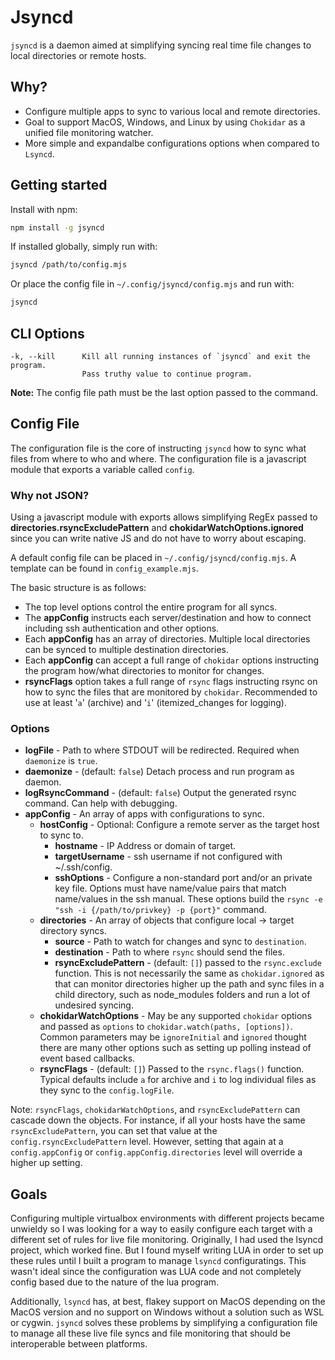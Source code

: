 # Jsyncd

`jsyncd` is a daemon aimed at simplifying syncing real time file changes to local directories or remote hosts.

## Why?

- Configure multiple apps to sync to various local and remote directories.
- Goal to support MacOS, Windows, and Linux by using `Chokidar` as a unified file monitoring watcher.
- More simple and expandalbe configurations options when compared to `Lsyncd`.

## Getting started

Install with npm:

```bash
npm install -g jsyncd
```

If installed globally, simply run with:

```bash
jsyncd /path/to/config.mjs
```

Or place the config file in `~/.config/jsyncd/config.mjs` and run with:

```bash
jsyncd
```

## CLI Options

```options
-k, --kill      Kill all running instances of `jsyncd` and exit the program.
                Pass truthy value to continue program.
```

**Note:** The config file path must be the last option passed to the command.

## Config File

The configuration file is the core of instructing `jsyncd` how to sync what files from where to who and where. The configuration file is a javascript module that exports a variable called `config`.

### Why not JSON?

Using a javascript module with exports allows simplifying RegEx passed to **directories.rsyncExcludePattern** and **chokidarWatchOptions.ignored** since you can write native JS and do not have to worry about escaping.

A default config file can be placed in `~/.config/jsyncd/config.mjs`. A template can be found in `config_example.mjs`.

The basic structure is as follows:

- The top level options control the entire program for all syncs.
- The **appConfig** instructs each server/destination and how to connect including ssh authentication and other options.
- Each **appConfig** has an array of directories. Multiple local directories can be synced to multiple destination directories.
- Each **appConfig** can accept a full range of `chokidar` options instructing the program how/what directories to monitor for changes.
- **rsyncFlags** option takes a full range of `rsync` flags instructing rsync on how to sync the files that are monitored by `chokidar`. Recommended to use at least '`a`' (archive) and '`i`' (itemized_changes for logging).

### Options

- **logFile** - Path to where STDOUT will be redirected. Required when `daemonize` is `true`.
- **daemonize** - (default: `false`) Detach process and run program as daemon.
- **logRsyncCommand** - (default: `false`) Output the generated rsync command. Can help with debugging.
- **appConfig** - An array of apps with configurations to sync.
  - **hostConfig** - Optional: Configure a remote server as the target host to sync to.
    - **hostname** - IP Address or domain of target.
    - **targetUsername** - ssh username if not configured with ~/.ssh/config.
    - **sshOptions** - Configure a non-standard port and/or an private key file. Options must have name/value pairs that match name/values in the ssh manual. These options build the `rsync -e "ssh -i {/path/to/privkey} -p {port}"` command.
  - **directories** - An array of objects that configure local -> target directory syncs.
    - **source** - Path to watch for changes and sync to `destination`.
    - **destination** - Path to where `rsync` should send the files.
    - **rsyncExcludePattern** - (default: `[]`) passed to the `rsync.exclude` function. This is not necessarily the same as `chokidar.ignored` as that can monitor directories higher up the path and sync files in a child directory, such as node_modules folders and run a lot of undesired syncing.
  - **chokidarWatchOptions** - May be any supported `chokidar` options and passed as `options` to `chokidar.watch(paths, [options])`. Common parameters may be `ignoreInitial` and `ignored` thought there are many other options such as setting up polling instead of event based callbacks.
  - **rsyncFlags** - (default: `[]`) Passed to the `rsync.flags()` function. Typical defaults include `a` for archive and `i` to log individual files as they sync to the `config.logFile`.

Note: `rsyncFlags`, `chokidarWatchOptions`, and `rsyncExcludePattern` can cascade down the objects. For instance, if all your hosts have the same `rsyncExcludePattern`, you can set that value at the `config.rsyncExcludePattern` level. However, setting that again at a `config.appConfig` or `config.appConfig.directories` level will override a higher up setting.

## Goals

Configuring multiple virtualbox environments with different projects became unwieldy so I was looking for a way to easily configure each target with a different set of rules for live file monitoring.
Originally, I had used the lsyncd project, which worked fine. But I found myself writing LUA in order to set up these rules until I built a program to manage `lsyncd` configuratings. This wasn't ideal since the configuration was LUA code and not completely config based due to the nature of the lua program.

Additionally, `lsyncd` has, at best, flakey support on MacOS depending on the MacOS version and no support on Windows without a solution such as WSL or cygwin. `jsyncd` solves these problems by simplifying a configuration file to manage all these live file syncs and file monitoring that should be interoperable between platforms.

